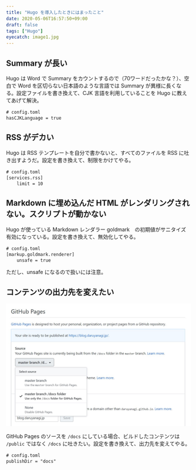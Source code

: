 ```yaml
---
title: "Hugo を導入したときにはまったこと"
date: 2020-05-06T16:57:50+09:00
draft: false
tags: ["Hugo"]
eyecatch: image1.jpg
---
```

## Summary が長い

Hugo は Word で Summary をカウントするので（70ワードだったかな？）、空白で Word を区切らない日本語のような言語では Summary が異様に長くなる。設定ファイルを書き換えて、CJK 言語を利用していることを Hugo に教えてあげて解決。

    # config.toml
    hasCJKLanguage = true

## RSS がデカい

Hugo は RSS テンプレートを自分で書かないと、すべてのファイルを RSS に吐き出すようだ。設定を書き換えて、制限をかけてやる。

    # config.toml
    [services.rss] 
        limit = 10

## Markdown に埋め込んだ HTML がレンダリングされない。スクリプトが動かない

Hugo が使っている Markdown レンダラー goldmark　の初期値がサニタイズ有効になっている。設定を書き換えて、無効化してやる。

    # config.toml
    [markup.goldmark.renderer]
        unsafe = true

ただし、unsafe になるので扱いには注意。

## コンテンツの出力先を変えたい

![GitHub Pages のソースを /doc にしている](image1.jpg)

GitHub Pages のソースを `/docs` にしている場合、ビルドしたコンテンツは `/public` ではなく `/docs` に吐きたい。設定を書き換えて、出力先を変えてやる。

    # config.toml
    publishDir = "docs"


